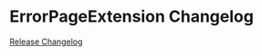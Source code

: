 # ErrorPageExtension Changelog

[Release Changelog](https://github.com/spryker-shop/error-page-extension/releases)
